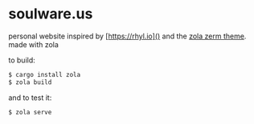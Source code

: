 # soulware.us

personal website inspired by [https://rhyl.io]() and the [zola zerm theme](https://github.com/ejmg/zerm). made with zola

to build:

```bash
$ cargo install zola
$ zola build
```

and to test it:

```bash
$ zola serve
```